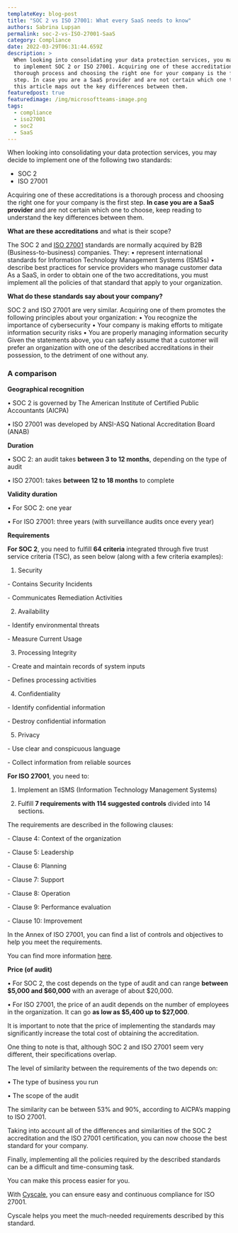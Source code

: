 ```yaml
---
templateKey: blog-post
title: "SOC 2 vs ISO 27001: What every SaaS needs to know"
authors: Sabrina Lupșan
permalink: soc-2-vs-ISO-27001-SaaS
category: Compliance
date: 2022-03-29T06:31:44.659Z
description: >
  When looking into consolidating your data protection services, you may decide
  to implement SOC 2 or ISO 27001. Acquiring one of these accreditations is a
  thorough process and choosing the right one for your company is the first
  step. In case you are a SaaS provider and are not certain which one to choose,
  this article maps out the key differences between them.
featuredpost: true
featuredimage: /img/microsoftteams-image.png
tags:
  - compliance
  - iso27001
  - soc2
  - SaaS
---
```

When looking into consolidating your data protection services, you may decide to implement one of the following two standards: 

* SOC 2
* ISO 27001

Acquiring one of these accreditations is a thorough process and choosing the right one for your company is the first step.
**In case you are a SaaS provider** and are not certain which one to choose, keep reading to understand the key differences between them.

**What are these accreditations** and what is their scope?


The SOC 2 and [ISO 27001](https://cyscale.com/use-cases/iso-27001-compliance/) standards are normally acquired by B2B (Business-to-business) companies.
They:
•	represent international standards for Information Technology Management Systems (ISMSs)
•	describe best practices for service providers who manage customer data
As a SaaS, in order to obtain one of the two accreditations, you must implement all the policies of that standard that apply to your organization. 

**What do these standards say about your company?**


SOC 2 and ISO 27001 are very similar. 
Acquiring one of them promotes the following principles about your organization:
•	You recognize the importance of cybersecurity
•	Your company is making efforts to mitigate information security risks
•	You are properly managing information security
Given the statements above, you can safely assume that a customer will prefer an organization with one of the described accreditations in their possession, to the detriment of one without any.

### A comparison

**Geographical recognition**


•	SOC 2 is governed by The American Institute of Certified Public Accountants (AICPA)

•	ISO 27001 was developed by ANSI-ASQ National Accreditation Board (ANAB)

**Duration**


•	SOC 2: an audit takes **between 3 to 12 months**, depending on the type of audit

•	ISO 27001: takes **between 12 to 18 months** to complete


**Validity duration**

•	For SOC 2: one year

•	For ISO 27001: three years (with surveillance audits once every year)


**Requirements**

**For SOC 2**, you need to fulfill **64 criteria** integrated through five trust service criteria (TSC), as seen below (along with a few criteria examples):

1. Security

\- Contains Security Incidents

\- Communicates Remediation Activities

2. Availability

\- Identify environmental threats

\- Measure Current Usage

3. Processing Integrity

\- Create and maintain records of system inputs

\- Defines processing activities

4. Confidentiality

\- Identify confidential information

\- Destroy confidential information

5. Privacy

\- Use clear and conspicuous language

\- Collect information from reliable sources

**For ISO 27001**, you need to:

1. Implement an ISMS (Information Technology Management Systems)

2. Fulfill **7 requirements with 114 suggested controls** divided into 14 sections. 

The requirements are described in the following clauses:

\- Clause 4: Context of the organization

\- Clause 5: Leadership

\- Clause 6: Planning

\- Clause 7: Support

\- Clause 8: Operation

\- Clause 9: Performance evaluation

\- Clause 10: Improvement

In the Annex of ISO 27001, you can find a list of controls and objectives to help you meet the requirements.

You can find more information [here](https://cyscale.com/blog/ISO-27001-certification-standard-policies-procedures/).


**Price (of audit)**

•	For SOC 2, the cost depends on the type of audit and can range **between $5,000 and $60,000** with an average of about $20,000.

•	For ISO 27001, the price of an audit depends on the number of employees in the organization. It can go **as low as $5,400 up to $27,000**.

It is important to note that the price of implementing the standards may significantly increase the total cost of obtaining the accreditation. 

One thing to note is that, although SOC 2 and ISO 27001 seem very different, their specifications overlap. 

The level of similarity between the requirements of the two depends on:

•	The type of business you run

•	The scope of the audit

The similarity can be between 53% and 90%, according to AICPA’s mapping to ISO 27001.

Taking into account all of the differences and similarities of the SOC 2 accreditation and the ISO 27001 certification, you can now choose the best standard for your company.

Finally, implementing all the policies required by the described standards can be a difficult and time-consuming task. 

You can make this process easier for you. 

With [Cyscale](https://cyscale.com/), you can ensure easy and continuous compliance for ISO 27001. 

Cyscale helps you meet the much-needed requirements described by this standard.
